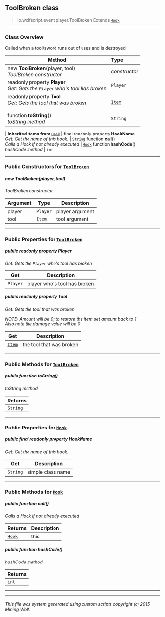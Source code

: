 ## ToolBroken __class__

>io.wolfscript.event.player.ToolBroken
>Extends [`Hook`](../../hook/Hook.md)

---

### Class Overview

Called when a tool/sword runs out of uses and is destroyed

Method | Type   
--- | :--- 
new __ToolBroken__(player, tool) <br> _ToolBroken constructor_ | _constructor_
 readonly property __Player__ <br> _Get: Gets the `Player` who's tool has broken_ | `Player`
 readonly property __Tool__ <br> _Get: Gets the tool that was broken<p/>_ | [`Item`](../../api/inventory/Item.md)
 function __toString__() <br> _toString method_ | `String`
 |
__Inherited items from [`Hook`](../../hook/Hook.md)__ |
final readonly property __HookName__ <br> _Get: Get the name of this hook._ | `String`
 function __call__() <br> _Calls a Hook if not already executed_ | [`Hook`](../../hook/Hook.md)
 function __hashCode__() <br> _hashCode method_ | `int`





---

### Public Constructors for [`ToolBroken`](ToolBroken.md)

##### <a id='toolbroken'></a>new __ToolBroken__(player, tool) 

_ToolBroken constructor_

Argument | Type | Description  
--- | --- | --- 
player | `Player` | player argument
tool | [`Item`](../../api/inventory/Item.md) | tool argument

---

### Public Properties for [`ToolBroken`](ToolBroken.md)

##### <a id='player'></a>public  readonly property __Player__

_Get: Gets the `Player` who's tool has broken_

Get | Description
--- | --- 
`Player` | player who's tool has broken



##### <a id='tool'></a>public  readonly property __Tool__

_Get: Gets the tool that was broken<p/> NOTE: Amount will be 0; to restore the item set amount back to 1<br/> Also note the damage value will be 0_

Get | Description
--- | --- 
[`Item`](../../api/inventory/Item.md) | the tool that was broken



---

### Public Methods for [`ToolBroken`](ToolBroken.md)

##### <a id='tostring'></a>public  function __toString__()

_toString method_

Returns | 
--- | 
`String` |


---

### Public Properties for [`Hook`](../../hook/Hook.md)

##### <a id='hookname'></a>public final readonly property __HookName__

_Get: Get the name of this hook._

Get | Description
--- | --- 
`String` | simple class name



---

### Public Methods for [`Hook`](../../hook/Hook.md)

##### <a id='call'></a>public  function __call__()

_Calls a Hook if not already executed_

Returns | Description
--- | --- 
[`Hook`](../../hook/Hook.md) | this


##### <a id='hashcode'></a>public  function __hashCode__()

_hashCode method_

Returns | 
--- | 
`int` |


---


---


###### This file was system generated using custom scripts copyright (c) 2015 Mining Wolf.
	

